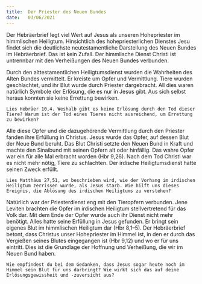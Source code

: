 ```yaml
---
title:  Der Priester des Neuen Bundes
date:   03/06/2021
---
```


Der Hebräerbrief legt viel Wert auf Jesus als unseren Hohepriester im himmlischen Heiligtum. Hinsichtlich des hohepriesterlichen Dienstes Jesu findet sich die deutlichste neutestamentliche Darstellung des Neuen Bundes im Hebräerbrief. Das ist kein Zufall. Der himmlische Dienst Christi ist untrennbar mit den Verheißungen des Neuen Bundes verbunden.

Durch den alttestamentlichen Heiligtumsdienst wurden die Wahrheiten des Alten Bundes vermittelt. Er kreiste um Opfer und Vermittlung. Tiere wurden geschlachtet, und ihr Blut wurde durch Priester dargebracht. All dies waren natürlich Symbole der Erlösung, die es nur in Jesus gibt. Aus sich selbst heraus konnten sie keine Errettung bewirken.

`Lies Hebräer 10,4. Weshalb gibt es keine Erlösung durch den Tod dieser Tiere? Warum ist der Tod eines Tieres nicht ausreichend, um Errettung zu bewirken?`

Alle diese Opfer und die dazugehörende Vermittlung durch den Priester fanden ihre Erfüllung in Christus. Jesus wurde das Opfer, auf dessen Blut der Neue Bund beruht. Das Blut Christi setzte den Neuen Bund in Kraft und machte den Sinaibund mit seinen Opfern alt oder hinfällig. Das wahre Opfer war ein für alle Mal erbracht worden (Hbr 9,26). Nach dem Tod Christi war es nicht mehr nötig, Tiere zu schlachten. Der irdische Heiligtumsdienst hatte seinen Zweck erfüllt.

`Lies Matthäus 27,51, wo beschrieben wird, wie der Vorhang im irdischen Heiligtum zerrissen wurde, als Jesus starb. Wie hilft uns dieses Ereignis, die Ablösung des irdischen Heiligtums zu verstehen?`

Natürlich war der Priesterdienst eng mit den Tieropfern verbunden. Jene Leviten brachten die Opfer im irdischen Heiligtum stellvertretend für das Volk dar. Mit dem Ende der Opfer wurde auch ihr Dienst nicht mehr benötigt. Alles hatte seine Erfüllung in Jesus gefunden. Er bringt sein eigenes Blut im himmlischen Heiligtum dar (Hbr 8,1–5). Der Hebräerbrief betont, dass Christus unser Hohepriester im Himmel ist, in den er durch das Vergießen seines Blutes eingegangen ist (Hbr 9,12) und wo er für uns eintritt. Dies ist die Grundlage der Hoffnung und Verheißung, die wir im Neuen Bund haben.

`Wie empfindest du bei dem Gedanken, dass Jesus sogar heute noch im Himmel sein Blut für uns darbringt? Wie wirkt sich das auf deine Erlösungsgewissheit und -zuversicht aus?`